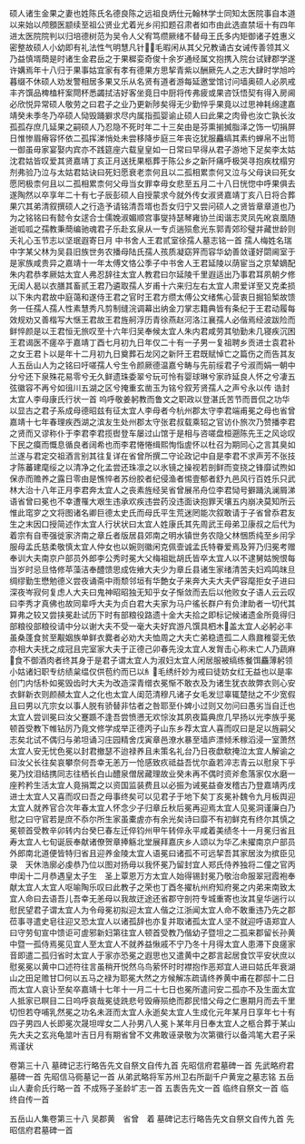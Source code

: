 <!-- { "loadSidebar": true } -->
硕人诸生金果之妻也姓陈氏名德良陈之远祖良炳仕元翰林学士同知太医院事自本道以来始以颅顖医颛续至祖公贤业尤着光乡闬扣题召肃者如市由此选直禁垣十有四年进太医院院判以归培德树范为吴令人父宥笃缵厥绪不替母王氏多内矩御诸子姓惠义密整故硕人小幼即有礼法性气明慧凡针&#62678;&#63140;毛暇闲从其父兄教诵古女诫传善领其义乃益慎壻蕳是时诸生金君岳之于果穉娈奇俊十余岁通经属文抱携入院台试肄郡学遂许媾焉年十八归于果事姑宜家有孝有德果方思挈青紫以酬厥先人之志大肆时学旭吟暮缀不休硕人劝发警相居多果又乐从名贤有道者游每延邀堂馆讨问墙奥硕人必夙戒丰齐馔品椑榼杆案閜杯悉蠲拭洁好客坐竟日中厨将传弗疲或果咨饫悟契有得入房阃必欣悦异常硕人敬劳之曰君子之业乃更新陟矣得无少勤悴乎果竟以过思神耗绵逮嘉靖癸未季冬乃卒硕人恸毁踊擗求尽内属指孤婴谕止硕人曰此果之肉骨也汝亡孰长汝孤孤存庶几延果之嗣硕人乃忍隐不死时年二十三矣由是芬熏揃搣脂泽之饰一切捐屏日惟惨眉瘠容怀依二孤挥涕悄处未尝移降步庭三年丧讫犹服麤缟其素约蝉帛不出笥一御虽毋家宴娶内宾亦不践筵座六载皇皇如一日常曰早得从君子游地下足矣李太姑沈君姑皆叹爱其贤嘉靖丁亥正月送抚果柩葬于陈公乡之新阡痛呼极哭寻抱疾枕榻穷剂弗验乃泣与太姑君姑诀曰死妇愿衰老柰何且以二孤相累柰何又泣与父母诀曰死女愿罔极柰何且以二孤相累柰何父毋当女罪幸毋女悲至五月二十八日恍惚中呼果俱去遂陶然以卒享年二十有七子辰彭硕人自授蒙求今就外传女淑贤嘉靖丁亥八日将合葬果穴其弟清叙撰硕人之行造予请铭清吾壻也吾女归宁又尝问硕人之贤皆章章道也乃为之铭铭曰有懿令女逑合士儒娩淑媚顺宫事燮持瑟琴雍协兰闺谐志灵凤先吪哀凰随逝呱呱之孺教秉蕳编驰魂君子乐赴玄泉从一专贞遄殒愈光东郭青郊珍璧并藏世龄则夭礼心玉节志以坚珉遐寄日月
中书舍人王君贰室徐孺人墓志铭一首
孺人梅姓名瑞中字某父林为吴县旧族世务农播母陆氏孺人孩质凝窈笄而容华幼善敛谨好閟阃室于是家族咸贵异之嘉靖十一年太傅文恪公季子中书舍人王君延陵以荫宦当之京辇嫡配朱内君恭孝厥姑太宜人弗忍辞往太宜人教君曰尔延陵千里遐适出乃事君耳夙朝夕修无闺人曷以衣膳其畜贰王君乃遴取孺人岁甫十六来归左右太宜人肃爱详至又克柔损以下朱内君故中庭蔼和遂侍王君之官时王君方缵太傅公文绪焦心营衷日掘铅椠故馈务一任孺人孺人性素慧秀凡剪制缝浣调幕出纳金刀掌志籍典皆有条纪于王君动履每效规劝又善楷写大惬王君故王君旌舸浮历青徐燕赵河洛江襄孺人必偕焉经波跋险而鲜悴颜是以王君恒无旅叹至十六年归吴奉候太宜人朱内君咸劳其劬勤未几寝疾沉困王君谒医不瘥卒于嘉靖丁酉七月初九日年仅二十有一子男一复祖聘乡贡进士袁君补之女王君卜以是年十二月初九日奠葬石龙冈之新阡王君既赋悼亡之篇伤之而告其友人五岳山人为之铭曰吁嗟孺人兮生令颜厥德温嘉兮畴与先前绥君子兮淑而娟一朝中分兮还下泉殊花易零兮无久鲜遗珠委翠兮玩可怜有婴球琳兮家祚延良人怀之兮凄五弦徽容不再兮如徂川五湖之区兮掩重玄凿玉为铭兮叙芳贤孺人之声兮永以传
诰封太宜人李母康氏行状一首
呜呼敬姜躬教而鲁文之职政以登湛氏苦节而晋侃之功华以显古之君子系成母德昭兹有征太宜人李母者今杭州郡太守李君端甫冕之母也省曾嘉靖十七年春理疾西湖之滨友生处州郡太守张君叔载乘轺之官访仆旅次乃赞播李君之贤而又谬称仆于李君李君揽辔登车屡过山馆于是相与咨嗟盘桓遡陈先王之风谂叹下民之瘼而慨息循良者阔希也而李君惓惓缉熙恂恉虗怀以杜召为期同心之言其臭如兰遂与君定交祖酒言别其往复详在省曾所撰二守论政记中自是李君不求声芳不张技才陈蕃建麾绥之以清净之化孟尝还珠凛之以氷镜之操视若剖鲜而变挠之锋靡试煦如保赤而赡养之露日零由是憔悴者苏纷胶者纪侵渔者惕壹郁者舒九邑风行百姓乐只武林大治十八年正月李君奔太宜人之丧素旌经吴省曾展吊舟位李君恸号擗踊汍澜屑涕语省曾曰冕也不幸遭罹大艰生违承欢疾违尝药没违面诀抱罪天壤五内崩决莫知所云惟此窀穸之文将图诸名卿巨德太史氏而母氏平生荒迷罔能次叙敢请于子省曾忝君友生之末因口授简述作太宜人行状状曰太宜人姓康氏其先周武王母弟卫康叔之后代为着宗有自枣强徙家济南之章丘者版居县郊南之明水镇世务农隐父林悃质纯至乡闬孚服母孟氏慈柔敬慎太宜人仲女也以婉则徽闲克佩壸诚孟氏特眷爱焉及笄乃归冕考赠奉训大夫南京户部员外郎李公秀时冕大父梅祖妣胡氏皆卒太宜人以不逮舅姑惋恨每当岁时忌旦恪修苹藻洁奉醴馈思成佐飨大夫少为章丘县诸生家绪清苦夫妇鸡鸣昩旦绸缪勤生懋勉德义尝夜诵斋中雨颓邻垣有华艶女子来奔大夫大夫俨容麾拒女子进曰深夜岑寂何复虑人大夫曰鬼神昭昭独无知乎女子惭敛而去后以他败女子语人云云叹曰李秀才真佛也故同辈呼大夫为贞白君大夫家为马户徭长群户有负津助者一切代其算弗之较又尝挟冕赴试历下时有部粮役路遗十金大夫拾之即标记候诸遗金所竟得归部粮役部粮役请中分以谢大夫不受一毫大夫好宾游凡馔具柶木&#63140;盖太宜人必躬必丰虽桑蓬食贫至觏姻族单鲜衣爨者必劝大夫恤周之大夫亡弟稳遗孤二人鼎鼐稚婴无依亦相大夫抚之成冠且完室家大夫于正德己卯春先没太宜人发胷击心称未亡人乃蔬麻&#63139;食不御酒肉者终其身于是君子谓太宜人为淑妇太宜人闲居服被缟练餐饵麤薄躬领小姑诸妇职专纺绩枲缊仅供苞约而已以糹&#63140;毛绣纤妙为戒曰徒妨女红无益也以是率创门内恬朴如冕毁齿时大夫为改造深青缯衣冕惭不敢衣及为诸生犹衣故弊衣则心安衣鲜新衣则颜頳太宜人之化也太宜人闺范清穆凡诸子女毛发愆辜辄楚挞之不少宽假且曰男以亢宗女以事人脱有骄替非怙者之咎耶至仆婢小过则又勿问曰愚劣当自迁也太宜人尝训冕曰汝父蹇踬不逢吾尝愤懑无欢悰汝其夙夜篇典庶几早扬以光李族乎冕顿首受教下帷钻厉乃竟文修学成举正德丙子山东乡荐太宜人喜而叹曰是足以旌嗣父志矣北试不偶归与弟坦诵习庄园精舍戊寅章邑潦水暴至墙庐漂倾禾稼滔浸一室萧然太宜人安无忧色冕以封君撤瑟不迨禄养且未策名礼台乃日夜歔欷掩泣太宜人解谕之曰汝父长往矣哀攀奈何吾幸无恙万一怆感致疚祗益吾忧尔盍若淬志青云以慰泉下乎冕乃抆泪结携同志往栖长白山醴泉僧居藏理故业癸未再不偶时资斧愈落家仅水磨一座矜矜生活太宜人竟捐鬻之以资国监装费且以必振为诫冕益奋发稽古乃登嘉靖丙戌进士太宜人又喜而叹曰吾之母事终矣可以见君子于地下矣丁亥冕补魏令九月板舆迎太宜人就养官合次年春太宜人怀念少子归章丘秋后冕再迎焉太宜人见冕洞谨廉白乃慰之曰守官若是庶不忝尔所生家虽橐虗亦有余光矣诗曰靡不有初鲜克有终尔其慎之冕顿首受教辛卯转内台癸巳春左迁倅钧州甲午转倅永平咸着美绩冬十一月冕归省且寿太宜人七旬诞辰奉献诸僚贺章捧觞北堂展拜嘉庆乡人颂以为华乙未擢南京户部员外郎南北道便皆特归省且迎养金陵太宜人语冕曰诸孤不可远挈吾其家居汝为摈臣见录　天休浩廓必虔恭乃位以图对扬毋以我怀冕乃留封宜人郑氏侍养独将二僮之官丙申闺十二月恭遇皇太子生　圣上覃恩万方太宜人始得锡封冕乃敬治命服翠冠霞袍奉献太宜人太宜人呕喻陶乐叹曰此教子之荣也丁酉冬擢杭州府知府冕之内弟来南致太宜人命曰去语吾儿吾幸无恙母以我故迂途还省郡守剖符专城重寄也汝其皇华遄行以慰民望君子谓太宜人为令母冕初拟迎太宜人偕之江浙闻太宜人命不敢重违乃先之郡莅事寻遣史皂往迎又恐太宜人以诸孤辞也亦复并取诸孤太宜人坚不就迎呼语郑宜人曰守劳旬宣中馈讵可虗邪新妇第往宜人顿首受教乃偕幼子暨坦之二孤来郡留长孙黄中暨一孤侍焉冕见宜人至太宜人不就养益愀戚不宁乃冬十月得太宜人患滞下良瘥家音即遣二孤归省时太宜人于家亦恐冕之遐思也又遣黄中之郡言起居食饮平安状庶以慰冕冕以黄中口述符往言虽稍开悦然乌鸟萦怀时时襟抱作恶郑宜人进曰姑氏年衰湖山之田足赡甘□何以五马之禄为耶冕大然之方候解冻疏请终养黄中甫在郡邸十二日而太宜人哀讣至矣卒嘉靖十七年十一月二十七日也冕所遣问安二孤亦不及生面太宜人抵家已瞑目二日呜呼哀哉冕徒跣悲号毁瘠殒绝而郡民惜父母之仁惠期月而去千里切怛若夺哺乳然冕之功名未涯而太宜人永逝矣太宜人生成化元年某月日享年七十有四子男四人长即冕次晟坦哻女二人孙男八人冕卜某年月日奉太宜人之柩合葬于某山先大夫之玄兆龟筮叶吉日月有期省曾不文弗敢诬录敬为次第徽行以备鸿笔大君子采焉谨状

卷第三十八
墓碑记志行略告先文自祭文自传九首 
先昭信府君墓碑一首
先武略府君墓碑一首
先昭信马衕墓记一首
从弟武略将军苏州卫右所副千户黄宠之墓志铭 
五岳山人妻俞氏行略一首
不成殇子圣龄圹志一首
五袠告先文一首
临终自祭文一首
临终自传一首

五岳山人集卷第三十八 吴郡黄　省曾　着  墓碑记志行略告先文自祭文自传九首
先昭信府君墓碑一首
